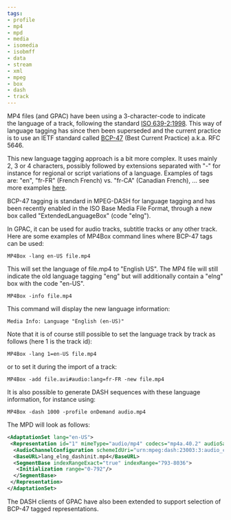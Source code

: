 ```yaml
---
tags:
- profile
- mp4
- mpd
- media
- isomedia
- isobmff
- data
- stream
- xml
- mpeg
- box
- dash
- track
---
```




MP4 files (and GPAC) have been using a 3-character-code to indicate the language of a track, following the standard [ISO 639-2:1998](http://en.wikipedia.org/wiki/List_of_ISO_639-2_codes). This way of language tagging has since then been superseded and the current practice is to use an IETF standard called [BCP-47](http://tools.ietf.org/html/bcp47) (Best Current Practice) a.k.a. RFC 5646.

This new language tagging approach is a bit more complex. It uses mainly 2, 3 or 4 characters, possibly followed by extensions separated with "-" for instance for regional or script variations of a language. Examples of tags are: "en", "fr-FR" (French French) vs. "fr-CA" (Canadian French), ... see more examples [here](http://tools.ietf.org/html/rfc5646#appendix-A).

BCP-47 tagging is standard in MPEG-DASH for language tagging and has been recently enabled in the ISO Base Media File Format, through a new box called "ExtendedLanguageBox" (code "elng").

In GPAC, it can be used for audio tracks, subtitle tracks or any other track. Here are some examples of MP4Box command lines where BCP-47 tags can be used:

```
MP4Box -lang en-US file.mp4
```

This will set the language of file.mp4 to "English US". The MP4 file will still indicate the old language tagging "eng" but will additionally contain a "elng" box with the code "en-US".

```
MP4Box -info file.mp4
```

This command will display the new language information:

```
Media Info: Language "English (en-US)"
```

Note that it is of course still possible to set the language track by track as follows (here 1 is the track id):

```
MP4Box -lang 1=en-US file.mp4
```

or to set it during the import of a track:

```
MP4Box -add file.avi#audio:lang=fr-FR -new file.mp4
```

It is also possible to generate DASH sequences with these language information, for instance using:

```
MP4Box -dash 1000 -profile onDemand audio.mp4
```

The MPD will look as follows:

```xml
<AdaptationSet lang="en-US">
 <Representation id="1" mimeType="audio/mp4" codecs="mp4a.40.2" audioSamplingRate="44100" startWithSAP="1" bandwidth="18952">
  <AudioChannelConfiguration schemeIdUri="urn:mpeg:dash:23003:3:audio_channel_configuration:2011" value="1"/>
  <BaseURL>lang_elng_dashinit.mp4</BaseURL>
  <SegmentBase indexRangeExact="true" indexRange="793-8036">
   <Initialization range="0-792"/>
  </SegmentBase>
 </Representation>
</AdaptationSet>
```

The DASH clients of GPAC have also been extended to support selection of BCP-47 tagged representations.
